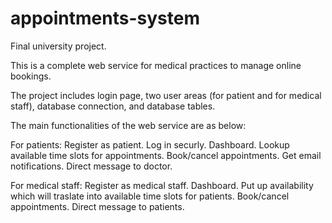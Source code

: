 # appointments-system

Final university project.

This is a complete web service for medical practices to manage online bookings.

The project includes login page, two user areas (for patient and for medical staff), database connection, and database tables.

The main functionalities of the web service are as below:

For patients:
  Register as patient.
  Log in securly.
  Dashboard.
  Lookup available time slots for appointments.
  Book/cancel appointments.
  Get email notifications.
  Direct message to doctor.


For medical staff:
  Register as medical staff.
  Dashboard.
  Put up availability which will traslate into available time slots for patients.
  Book/cancel appointments.
  Direct message to patients.

